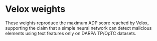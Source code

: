 # Velox weights

These weights reproduce the maximum ADP score reached by Velox, supporting the claim that a simple neural network can detect malicious elements using text features only on DARPA TP/OpTC datasets.
